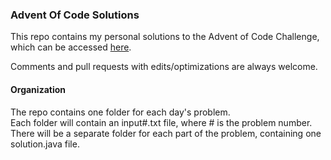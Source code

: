 ### Advent Of Code Solutions

This repo contains my personal solutions to the Advent of Code Challenge, which can be accessed [here](http://adventofcode.com/).

Comments and pull requests with edits/optimizations are always welcome.

#### Organization

The repo contains one folder for each day's problem.<br>
Each folder will contain an input#.txt file, where # is the problem number.<br>
There will be a separate folder for each part of the problem, containing one solution.java file.
